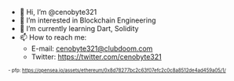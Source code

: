 - 👋 Hi, I’m @cenobyte321
- 👀 I’m interested in Blockchain Engineering
- 🌱 I’m currently learning Dart, Solidity
- 📫 How to reach me: 
  - E-mail: cenobyte321@clubdoom.com 
  - Twitter: https://twitter.com/cenobyte321

<sub><sup>- pfp: https://opensea.io/assets/ethereum/0x8d78277bc2c63f07efc2c0c8a8512de4ad459a05/1/<sup></sub>

